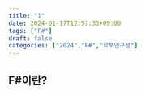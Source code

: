 ```yaml
---
title: "1"
date: 2024-01-17T12:57:33+09:00
tags: ["F#"]
draft: false
categories: ["2024","F#","학부연구생"]
---
```

## F#이란?


<!---![name](https://github.com/246p/blog/blob/main/Hugo/blog/content/post/hacking/image/FILENAME.png?raw=true)>